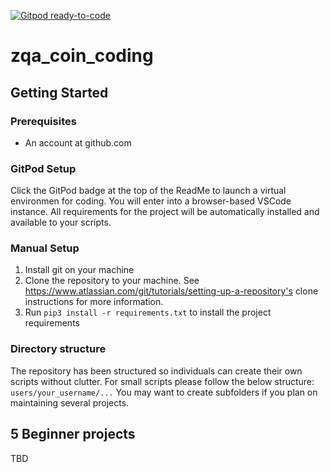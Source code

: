 [![Gitpod ready-to-code](https://img.shields.io/badge/Gitpod-ready--to--code-blue?logo=gitpod)](https://gitpod.io/#https://github.com/mtoyama/zqa_coin_coding)

# zqa_coin_coding

## Getting Started

### Prerequisites

- An account at github.com

### GitPod Setup
Click the GitPod badge at the top of the ReadMe to launch a virtual environmen for coding. You will enter into a browser-based VSCode instance. All requirements for the project will be automatically installed and available to your scripts.

### Manual Setup
1. Install git on your machine
2. Clone the repository to your machine. See https://www.atlassian.com/git/tutorials/setting-up-a-repository's clone instructions for more information.
3. Run `pip3 install -r requirements.txt` to install the project requirements

### Directory structure
The repository has been structured so individuals can create their own scripts without clutter. For small scripts please follow the below structure:
```users/your_username/...```
You may want to create subfolders if you plan on maintaining several projects.

## 5 Beginner projects
TBD




